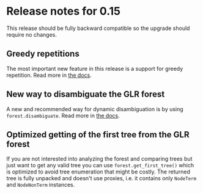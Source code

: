 # Release notes for 0.15

This release should be fully backward compatible so the upgrade should require
no changes.

## Greedy repetitions

The most important new feature in this release is a support for greedy
repetition. Read more in [the docs](../../grammar_language/#greedy-repetitions).

## New way to disambiguate the GLR forest

A new and recommended way for dynamic disambiguation is by using
`forest.disambiguate`. Read more in [the docs](../../disambiguation/#disambiguation-of-a-glr-forest).

## Optimized getting of the first tree from the GLR forest

If you are not interested into analyzing the forest and comparing trees but just
want to get any valid tree you can use `forest.get_first_tree()` which is
optimized to avoid tree enumeration that might be costly. The returned tree is
fully unpacked and doesn't use proxies, i.e. it contains only `NodeTerm` and
`NodeNonTerm` instances.
